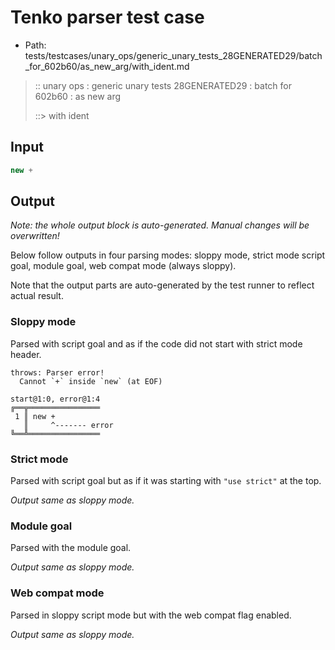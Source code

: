 # Tenko parser test case

- Path: tests/testcases/unary_ops/generic_unary_tests_28GENERATED29/batch_for_602b60/as_new_arg/with_ident.md

> :: unary ops : generic unary tests 28GENERATED29 : batch for 602b60 : as new arg
>
> ::> with ident

## Input

`````js
new +
`````

## Output

_Note: the whole output block is auto-generated. Manual changes will be overwritten!_

Below follow outputs in four parsing modes: sloppy mode, strict mode script goal, module goal, web compat mode (always sloppy).

Note that the output parts are auto-generated by the test runner to reflect actual result.

### Sloppy mode

Parsed with script goal and as if the code did not start with strict mode header.

`````
throws: Parser error!
  Cannot `+` inside `new` (at EOF)

start@1:0, error@1:4
╔══╦════════════════
 1 ║ new +
   ║     ^------- error
╚══╩════════════════

`````

### Strict mode

Parsed with script goal but as if it was starting with `"use strict"` at the top.

_Output same as sloppy mode._

### Module goal

Parsed with the module goal.

_Output same as sloppy mode._

### Web compat mode

Parsed in sloppy script mode but with the web compat flag enabled.

_Output same as sloppy mode._
